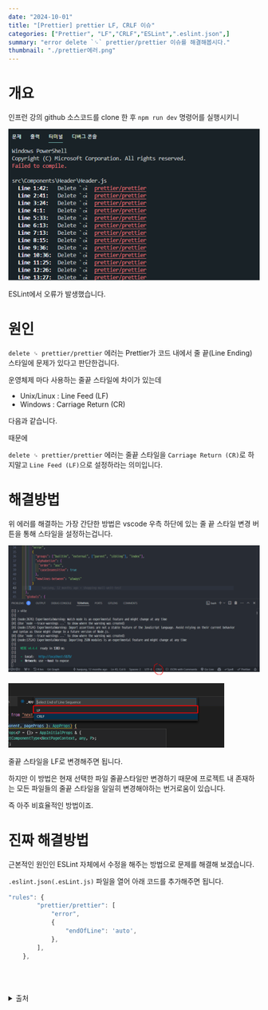 ```yaml
---
date: "2024-10-01"
title: "[Prettier] prettier LF, CRLF 이슈"
categories: ["Prettier", "LF","CRLF","ESLint",".eslint.json",]
summary: "error delete `␍` prettier/prettier 이슈를 해결해봅시다."
thumbnail: "./prettier에러.png"
---
```


# 개요

인프런 강의 github 소스코드를 clone 한 후 `npm run dev` 명령어를 실행시키니

![prettier에러](prettier에러.png)

ESLint에서 오류가 발생했습니다.

# 원인

`delete ␍ prettier/prettier` 에러는 Prettier가 코드 내에서 줄 끝(Line Ending) 스타일에 문제가 있다고 판단한겁니다. 

운영체제 마다 사용하는 줄끝 스타일에 차이가 있는데

- Unix/Linux : Line Feed (LF)
- Windows : Carriage Return (CR)

다음과 같습니다. 

때문에 

`delete ␍ prettier/prettier` 에러는 줄끝 스타일을 `Carriage Return (CR)`로 하지말고 `Line Feed (LF)`으로 설정하라는 의미입니다.

# 해결방법

위 에러를 해결하는 가장 간단한 방법은 vscode 우측 하단에 있는 줄 끝 스타일 변경 버튼을 통해 스타일을 설정하는겁니다.

![줄끝스타일변경1](줄끝스타일변경1.png)

![줄끝스타일변경2](줄끝스타일변경2.png)

줄끝 스타일을 LF로 변경해주면 됩니다.

하지만 이 방법은 현재 선택한 파일 줄끝스타일만 변경하기 때문에 프로젝트 내 존재하는 모든 파일들의 줄끝 스타일을 일일히 변경해야하는 번거로움이 있습니다. 

즉 아주 비효율적인 방법이죠.

# 진짜 해결방법

근본적인 원인인 ESLint 자체에서 수정을 해주는 방법으로 문제를 해결해 보겠습니다.

 `.eslint.json(.esLint.js)` 파일을 열어 아래 코드를 추가해주면 됩니다.
 

```js
"rules": {
        "prettier/prettier": [
            "error",
            {
                "endOfLine": 'auto',
            },
        ],
    },
 ```





<br>
<br>
<br>



<details>

<summary>출처</summary>

<div markdown="1">

https://noogoonaa.tistory.com/62

</div>

</details>
